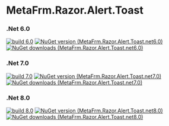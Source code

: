 # MetaFrm.Razor.Alert.Toast

### .Net 6.0
[![build 6.0](https://github.com/MetaFrm/MetaFrm.Razor.Alert.Toast/actions/workflows/build_6.0.yml/badge.svg)](https://github.com/MetaFrm/MetaFrm.Razor.Alert.Toast/actions/workflows/build_6.0.yml)
[![NuGet version (MetaFrm.Razor.Alert.Toast.net6.0)](https://img.shields.io/nuget/v/MetaFrm.Razor.Alert.Toast.net6.0)](https://www.nuget.org/packages/MetaFrm.Razor.Alert.Toast.net6.0/)
[![NuGet downloads (MetaFrm.Razor.Alert.Toast.net6.0)](https://img.shields.io/nuget/dt/MetaFrm.Razor.Alert.Toast.net6.0)](https://www.nuget.org/packages/MetaFrm.Razor.Alert.Toast.net6.0/)
### .Net 7.0
[![build 7.0](https://github.com/MetaFrm/MetaFrm.Razor.Alert.Toast/actions/workflows/build_7.0.yml/badge.svg)](https://github.com/MetaFrm/MetaFrm.Razor.Alert.Toast/actions/workflows/build_7.0.yml)
[![NuGet version (MetaFrm.Razor.Alert.Toast.net7.0)](https://img.shields.io/nuget/v/MetaFrm.Razor.Alert.Toast.net7.0)](https://www.nuget.org/packages/MetaFrm.Razor.Alert.Toast.net7.0/)
[![NuGet downloads (MetaFrm.Razor.Alert.Toast.net7.0)](https://img.shields.io/nuget/dt/MetaFrm.Razor.Alert.Toast.net7.0)](https://www.nuget.org/packages/MetaFrm.Razor.Alert.Toast.net7.0/)
### .Net 8.0
[![build 8.0](https://github.com/MetaFrm/MetaFrm.Razor.Alert.Toast/actions/workflows/build_8.0.yml/badge.svg)](https://github.com/MetaFrm/MetaFrm.Razor.Alert.Toast/actions/workflows/build_8.0.yml)
[![NuGet version (MetaFrm.Razor.Alert.Toast.net8.0)](https://img.shields.io/nuget/v/MetaFrm.Razor.Alert.Toast.net8.0)](https://www.nuget.org/packages/MetaFrm.Razor.Alert.Toast.net8.0/)
[![NuGet downloads (MetaFrm.Razor.Alert.Toast.net8.0)](https://img.shields.io/nuget/dt/MetaFrm.Razor.Alert.Toast.net8.0)](https://www.nuget.org/packages/MetaFrm.Razor.Alert.Toast.net8.0/)